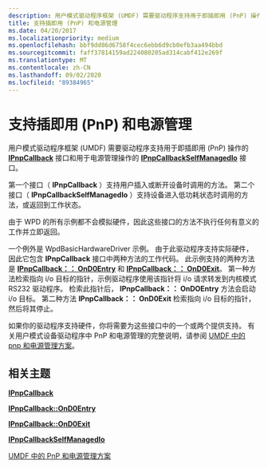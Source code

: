 ```yaml
---
description: 用户模式驱动程序框架 (UMDF) 需要驱动程序支持用于即插即用 (PnP) 操作的 IPnpCallback 接口和用于电源管理操作的 IPnpCallbackSelfManagedIo 接口。
title: 支持插即用 (PnP) 和电源管理
ms.date: 04/20/2017
ms.localizationpriority: medium
ms.openlocfilehash: bbf9dd86d6758f4cec6ebb6d9cb0efb3aa494bbd
ms.sourcegitcommit: faff37814159ad224080205ad314cabf412e269f
ms.translationtype: MT
ms.contentlocale: zh-CN
ms.lasthandoff: 09/02/2020
ms.locfileid: "89384965"
---
```

# <a name="supporting-plug-and-play-pnp-and-power-management"></a>支持插即用 (PnP) 和电源管理


用户模式驱动程序框架 (UMDF) 需要驱动程序支持用于即插即用 (PnP) 操作的 [**IPnpCallback**](/windows-hardware/drivers/ddi/wudfddi/nn-wudfddi-ipnpcallback) 接口和用于电源管理操作的 [**IPnpCallbackSelfManagedIo**](/windows-hardware/drivers/ddi/wudfddi/nn-wudfddi-ipnpcallbackselfmanagedio) 接口。

第一个接口（ **IPnpCallback** ）支持用户插入或断开设备时调用的方法。 第二个接口（ **IPnpCallbackSelfManagedIo** ）支持设备进入低功耗状态时调用的方法，或返回到工作状态。

由于 WPD 的所有示例都不会模拟硬件，因此这些接口的方法不执行任何有意义的工作并立即返回。

一个例外是 WpdBasicHardwareDriver 示例。 由于此驱动程序支持实际硬件，因此它包含 **IPnpCallback** 接口中两种方法的工作代码。 此示例支持的两种方法是 [**IPnpCallback：： OnD0Entry**](/windows-hardware/drivers/ddi/wudfddi/nf-wudfddi-ipnpcallback-ond0entry) 和 [**IPnpCallback：： OnD0Exit**](/windows-hardware/drivers/ddi/wudfddi/nf-wudfddi-ipnpcallback-ond0exit)。 第一种方法检索指向 i/o 目标的指针，示例驱动程序使用该指针将 i/o 请求转发到内核模式 RS232 驱动程序。 检索此指针后， **IPnpCallback：： OnDOEntry** 方法会启动 i/o 目标。 第二种方法 **IPnpCallback：： OnD0Exit** 检索指向 i/o 目标的指针，然后将其停止。

如果你的驱动程序支持硬件，你将需要为这些接口中的一个或两个提供支持。 有关用户模式设备驱动程序中 PnP 和电源管理的完整说明，请参阅 [UMDF 中的 pnp 和电源管理方案](../wdf/pnp-and-power-management-scenarios-in-umdf.md)。

## <a name="span-idrelated_topicsspanrelated-topics"></a><span id="related_topics"></span>相关主题


[**IPnpCallback**](/windows-hardware/drivers/ddi/wudfddi/nn-wudfddi-ipnpcallback)

[**IPnpCallback::OnD0Entry**](/windows-hardware/drivers/ddi/wudfddi/nf-wudfddi-ipnpcallback-ond0entry)

[**IPnpCallback::OnD0Exit**](/windows-hardware/drivers/ddi/wudfddi/nf-wudfddi-ipnpcallback-ond0exit)

[**IPnpCallbackSelfManagedIo**](/windows-hardware/drivers/ddi/wudfddi/nn-wudfddi-ipnpcallbackselfmanagedio)

[UMDF 中的 PnP 和电源管理方案](../wdf/pnp-and-power-management-scenarios-in-umdf.md)

 

